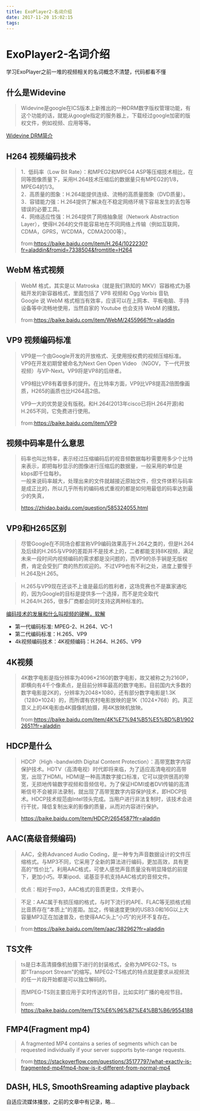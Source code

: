 ```yaml
---
title: ExoPlayer2-名词介绍
date: 2017-11-20 15:02:15
tags:
---
```


# ExoPlayer2-名词介绍

学习ExoPlayer之前一堆的视频相关的名词概念不清楚，代码都看不懂

## 什么是Widevine

> Widevine是google在ICS版本上新推出的一种DRM数字版权管理功能，有这个功能的话，就能从google指定的服务器上，下载经过google加密的版权文件，例如视频、应用等等。
> 

[Widevine DRM简介](http://blog.csdn.net/beautyfuel/article/details/56277988)

## H264 视频编码技术

> 1．低码率（Low Bit Rate）：和MPEG2和MPEG4 ASP等压缩技术相比，在同等图像质量下，采用H.264技术压缩后的数据量只有MPEG2的1/8，MPEG4的1/3。  
> 2．高质量的图象：H.264能提供连续、流畅的高质量图象（DVD质量）。  
> 3．容错能力强：H.264提供了解决在不稳定网络环境下容易发生的丢包等错误的必要工具。  
> 4．网络适应性强：H.264提供了网络抽象层（Network Abstraction Layer），使得H.264的文件能容易地在不同网络上传输（例如互联网，CDMA，GPRS，WCDMA，CDMA2000等）。
> 
> from:https://baike.baidu.com/item/H.264/1022230?fr=aladdin&fromid=7338504&fromtitle=H264


## WebM 格式视频

> WebM 格式，其实是以 Matroska（就是我们熟知的 MKV）容器格式为基础开发的新容器格式，里面包括了 VP8 视频和 Ogg Vorbis 音轨  
> Google 说 WebM 格式相当有效率，应该可以在上网本、平板电脑、手持设备等中流畅地使用，当然自家的 Youtube 也会支持 WebM 的播放。
> 
> from:https://baike.baidu.com/item/WebM/2455966?fr=aladdin
> 


## VP9 视频编码标准

> VP9是一个由Google开发的开放格式、无使用授权费的视频压缩标准。VP9在开发初期曾被命名为Next Gen Open Video （NGOV，下一代开放视频）与VP-Next。VP9将是VP8的后继者。  
> 
> VP9相比VP8有着很多的提升。在比特率方面，VP9比VP8提高2倍图像画质，H265的画质也比H264高2倍。
>   
> VP9一大的优势是没有版税。和H.264(2013年cisco已将H.264开源)和H.265不同，它免费进行使用。
> 
> from:https://baike.baidu.com/item/VP9

## 视频中码率是什么意思

> 码率也叫比特率，表示经过压缩编码后的视音频数据每秒需要用多少个比特来表示，即把每秒显示的图像进行压缩后的数据量，一般采用的单位是kbps即千位每秒。  
> 一般来说码率越大，处理出来的文件就越接近原始文件，但文件体积与码率是成正比的，所以几乎所有的编码格式重视的都是如何用最低的码率达到最少的失真，
> 
> https://zhidao.baidu.com/question/585324055.html


## VP9和H265区别

> 尽管Google在不同场合都宣称VP9编码效果高于H.264之类的，但是H.264及后续的H.265与VP9的差距并不是技术上的，二者都能支持8K视频，满足未来一段时间内视频编码的需求都是没问题的，而VP9的杀手锏是无版权费，肯定会受到厂商的热烈欢迎的。不过VP9也有不利之处，进度上要慢于H.264及H.265。

> H.265与VP9现在还谈不上谁是最后的胜利者，这场竞赛也不是赢家通吃的，因为Google的目标是提供多一个选择，而不是完全取代H.264/H.265，很多厂商都会同时支持这两种标准的。

[编码技术的发展和什么叫视频的硬解，软解](http://www.expreview.com/32376-all.html)

* 第一代编码标准: MPEG-2、H.264、VC-1  
* 第二代编码标准：H.265、VP9  
* 4k视频编码技术：4K视频编码：H.264、H.265、VP9

## 4K视频

> 4K数字电影是指分辨率为4096×2160的数字电影，故又被称之为2160P，即横向有4千个像素点，是目前分辨率最高的数字电影。目前国内大多数的数字电影是2K的，分辨率为2048×1080，还有部分数字电影是1.3K（1280×1024）的，而所谓有农村电影放映的是1K（1024×768）的。真正意义上的4K电影由4K摄像机拍摄，用4K放映机放映。
> 
> from:https://baike.baidu.com/item/4K%E7%94%B5%E5%BD%B1/9022651?fr=aladdin

## HDCP是什么

> HDCP（High -bandwidth Digital Content Protection）：高带宽数字内容保护技术。HDTV（高清电视）时代即将来临，为了适应高清电视的高带宽，出现了HDMI。HDMI是一种高清数字接口标准，它可以提供很高的带宽，无损地传输数字视频和音频信号。为了保证HDMI或者DVI传输的高清晰信号不会被非法录制，就出现了高带宽数字内容保护技术，即HDCP技术。HDCP技术规范由Intel领头完成。当用户进行非法复制时，该技术会进行干扰，降低复制出来的影像的质量，从而对内容进行保护。
> 
> https://baike.baidu.com/item/HDCP/2654587?fr=aladdin


## AAC(高级音频编码)

> AAC，全称Advanced Audio Coding，是一种专为声音数据设计的文件压缩格式。与MP3不同，它采用了全新的算法进行编码，更加高效，具有更高的“性价比”。利用AAC格式，可使人感觉声音质量没有明显降低的前提下，更加小巧。苹果ipod、诺基亚手机支持AAC格式的音频文件。
> 
> 优点：相对于mp3，AAC格式的音质更佳，文件更小。

> 不足：AAC属于有损压缩的格式，与时下流行的APE、FLAC等无损格式相比音质存在“本质上”的差距。加之，传输速度更快的USB3.0和16G以上大容量MP3正在加速普及，也使得AAC头上“小巧”的光环不复存在。

> from:https://baike.baidu.com/item/aac/382962?fr=aladdin


## TS文件

> ts是日本高清摄像机拍摄下进行的封装格式，全称为MPEG2-TS。ts即"Transport Stream"的缩写。MPEG2-TS格式的特点就是要求从视频流的任一片段开始都是可以独立解码的。

> 而MPEG-TS则主要应用于实时传送的节目，比如实时广播的电视节目。
> 
> from: https://baike.baidu.com/item/TS%E6%96%87%E4%BB%B6/9554188

## FMP4(Fragment mp4)

> A fragmented MP4 contains a series of segments which can be requested individually if your server supports byte-range requests.

> from:https://stackoverflow.com/questions/35177797/what-exactly-is-fragmented-mp4fmp4-how-is-it-different-from-normal-mp4

## DASH, HLS, SmoothSreaming adaptive playback

自适应流媒体播放，之前的文章中有记录，略...



